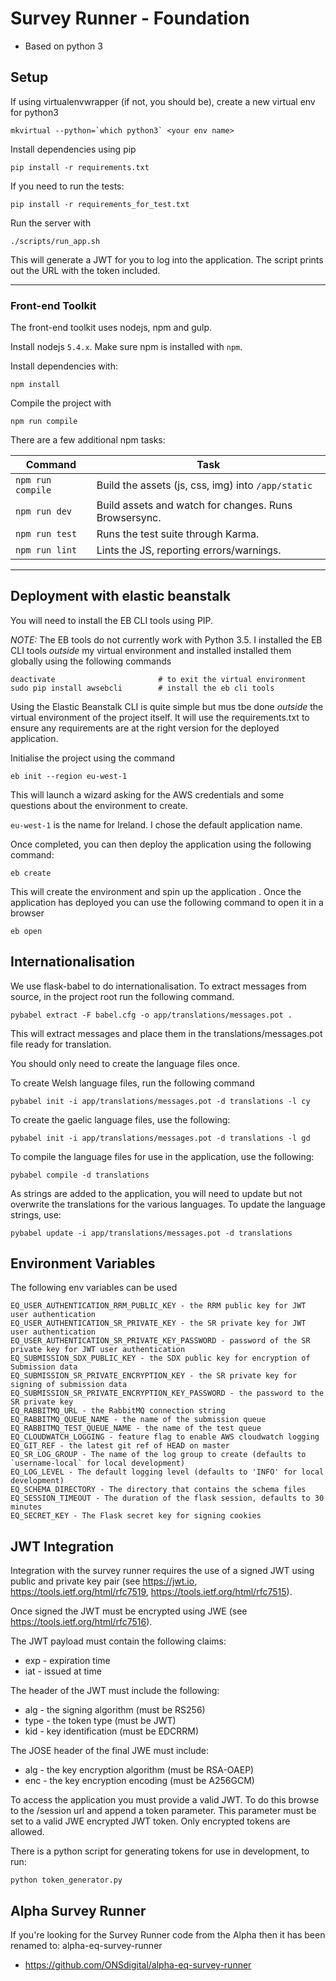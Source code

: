 # Survey Runner - Foundation

* Based on python 3

## Setup

If using virtualenvwrapper (if not, you should be), create a new virtual env for python3

```
mkvirtual --python=`which python3` <your env name>
```

Install dependencies using pip

```
pip install -r requirements.txt
```

If you need to run the tests:
```
pip install -r requirements_for_test.txt
```

Run the server with

```
./scripts/run_app.sh

```

This will generate a JWT for you to log into the application. The script prints out the URL with the token included.

---

### Front-end Toolkit

The front-end toolkit uses nodejs, npm and gulp.

Install nodejs `5.4.x`. Make sure npm is installed with `npm`.

Install dependencies with:

```
npm install
```

Compile the project with
```
npm run compile
```

There are a few additional npm tasks:

Command            | Task
-------------------|----------------------
`npm run compile`  | Build the assets (js, css, img) into `/app/static`
`npm run dev`      | Build assets and watch for changes. Runs Browsersync.
`npm run test`     | Runs the test suite through Karma.
`npm run lint`     | Lints the JS, reporting errors/warnings.

---

## Deployment with elastic beanstalk

You will need to install the EB CLI tools using PIP.

*NOTE:* The EB tools do not currently work with Python 3.5.  I installed the EB CLI tools *outside* my virtual environment and installed installed them globally using the following commands

```
deactivate                       # to exit the virtual environment
sudo pip install awsebcli        # install the eb cli tools
```

Using the Elastic Beanstalk CLI is quite simple but mus tbe done *outside* the virtual environment of the project itself.  It will use the requirements.txt to ensure any requirements are at the right version for the deployed application.

Initialise the project using the command

```
eb init --region eu-west-1
```

This will launch a wizard asking for the AWS credentials and some questions about the environment to create.

`eu-west-1` is the name for Ireland.  I chose the default application name.

Once completed, you can then deploy the application using the following command:

```
eb create
```

This will create the environment and spin up the application . Once the application has deployed you can use the following command to open it in a browser

```
eb open
```

## Internationalisation

We use flask-babel to do internationalisation.  To extract messages from source, in the project root run the following command.

```
pybabel extract -F babel.cfg -o app/translations/messages.pot .
```

This will extract messages and place them in the translations/messages.pot file ready for translation.

You should only need to create the language files once.

To create Welsh language files, run the following command

```
pybabel init -i app/translations/messages.pot -d translations -l cy
```

To create the gaelic language files, use the following:

```
pybabel init -i app/translations/messages.pot -d translations -l gd
```

To compile the language files for use in the application, use the following:

```
pybabel compile -d translations
```

As strings are added to the application, you will need to update but not overwrite the translations for the various languages.
To update the language strings, use:

```
pybabel update -i app/translations/messages.pot -d translations
```

## Environment Variables

The following env variables can be used
```
EQ_USER_AUTHENTICATION_RRM_PUBLIC_KEY - the RRM public key for JWT user authentication
EQ_USER_AUTHENTICATION_SR_PRIVATE_KEY - the SR private key for JWT user authentication
EQ_USER_AUTHENTICATION_SR_PRIVATE_KEY_PASSWORD - password of the SR private key for JWT user authentication
EQ_SUBMISSION_SDX_PUBLIC_KEY - the SDX public key for encryption of Submission data
EQ_SUBMISSION_SR_PRIVATE_ENCRYPTION_KEY - the SR private key for signing of submission data
EQ_SUBMISSION_SR_PRIVATE_ENCRYPTION_KEY_PASSWORD - the password to the SR private key
EQ_RABBITMQ_URL - the RabbitMQ connection string
EQ_RABBITMQ_QUEUE_NAME - the name of the submission queue
EQ_RABBITMQ_TEST_QUEUE_NAME - the name of the test queue
EQ_CLOUDWATCH_LOGGING - feature flag to enable AWS cloudwatch logging
EQ_GIT_REF - the latest git ref of HEAD on master
EQ_SR_LOG_GROUP - The name of the log group to create (defaults to `username-local` for local development)
EQ_LOG_LEVEL - The default logging level (defaults to 'INFO' for local development)
EQ_SCHEMA_DIRECTORY - The directory that contains the schema files
EQ_SESSION_TIMEOUT - The duration of the flask session, defaults to 30 minutes
EQ_SECRET_KEY - The Flask secret key for signing cookies
```

## JWT Integration
Integration with the survey runner requires the use of a signed JWT using public and private key pair (see https://jwt.io,
https://tools.ietf.org/html/rfc7519, https://tools.ietf.org/html/rfc7515).

Once signed the JWT must be encrypted using JWE (see https://tools.ietf.org/html/rfc7516).

The JWT payload must contain the following claims:
- exp - expiration time
- iat - issued at time

The header of the JWT must include the following:
- alg - the signing algorithm (must be RS256)
- type - the token type (must be JWT)
- kid - key identification  (must be EDCRRM)

The JOSE header of the final JWE must include:
- alg - the key encryption algorithm (must be RSA-OAEP)
- enc - the key encryption encoding (must be A256GCM)

To access the application you must provide a valid JWT. To do this browse to the /session url and append a token parameter.
This parameter must be set to a valid JWE encrypted JWT token. Only encrypted tokens are allowed.

There is a python script for generating tokens for use in development, to run:
```
python token_generator.py
```




## Alpha Survey Runner
If you're looking for the Survey Runner code from the Alpha then it has been renamed to: alpha-eq-survey-runner
- https://github.com/ONSdigital/alpha-eq-survey-runner
